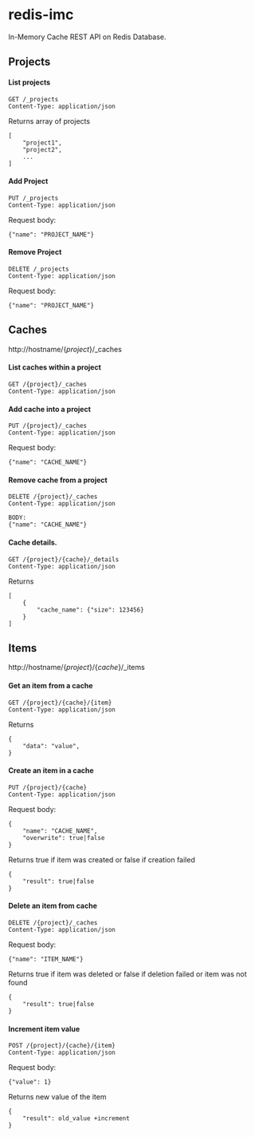 redis-imc
===

In-Memory Cache REST API on Redis Database. 


Projects
---

#### List projects

```
GET /_projects
Content-Type: application/json
```

Returns array of projects

```
[
	"project1",
	"project2",
	...
]
```

#### Add Project

```
PUT /_projects
Content-Type: application/json
```

Request body:

```
{"name": "PROJECT_NAME"}
```
	 
#### Remove Project

```	
DELETE /_projects
Content-Type: application/json
```

Request body:

```
{"name": "PROJECT_NAME"}
```

Caches
---

http://hostname/{_project_}/_caches

#### List caches within a project

```
GET /{project}/_caches
Content-Type: application/json
```
	
#### Add cache into a project

```
PUT /{project}/_caches
Content-Type: application/json
```

Request body:

```
{"name": "CACHE_NAME"}
```
	
#### Remove cache from a project

```
DELETE /{project}/_caches
Content-Type: application/json

BODY:
{"name": "CACHE_NAME"}
```
	
#### Cache details. 

```
GET /{project}/{cache}/_details
Content-Type: application/json
```
Returns

```
[
	{
		"cache_name": {"size": 123456}
	}
]
```
	

Items
---

http://hostname/{_project_}/{_cache_}/_items

#### Get an item from a cache

```
GET /{project}/{cache}/{item}
Content-Type: application/json
```

Returns

```
{
	"data": "value",
}
```

#### Create an item in a cache

```
PUT /{project}/{cache}
Content-Type: application/json
```

Request body:

```
{
	"name": "CACHE_NAME",
	"overwrite": true|false
}
``` 

Returns true if item was created or false if creation failed

```
{
	"result": true|false
}
```

#### Delete an item from cache

```
DELETE /{project}/_caches
Content-Type: application/json
```

Request body:

```
{"name": "ITEM_NAME"}
``` 

Returns true if item was deleted or false if deletion failed or item was not found

```
{
	"result": true|false
}
```

#### Increment item value

```
POST /{project}/{cache}/{item}
Content-Type: application/json
```

Request body:

```
{"value": 1}
``` 

Returns new value of the item

```
{
	"result": old_value +increment
}
```
